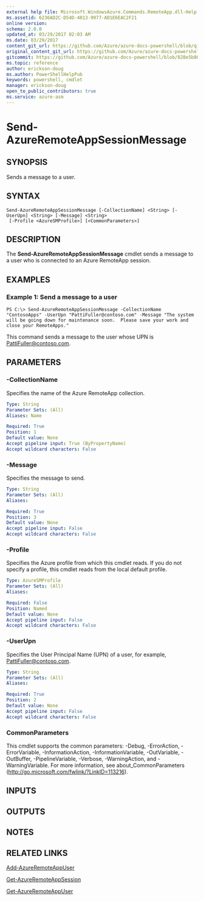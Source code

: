 ```yaml
---
external help file: Microsoft.WindowsAzure.Commands.RemoteApp.dll-Help.xml
ms.assetid: 6236AD2C-D54D-4013-9977-AD1E6EAC2F21
online version:
schema: 2.0.0
updated_at: 03/29/2017 02:03 AM
ms.date: 03/29/2017
content_git_url: https://github.com/Azure/azure-docs-powershell/blob/qinezh-conceptual/azureps-cmdlets-docs/ServiceManagement/Azure/v3.7.0/Send-AzureRemoteAppSessionMessage.md
original_content_git_url: https://github.com/Azure/azure-docs-powershell/blob/qinezh-conceptual/azureps-cmdlets-docs/ServiceManagement/Azure/v3.7.0/Send-AzureRemoteAppSessionMessage.md
gitcommit: https://github.com/Azure/azure-docs-powershell/blob/828e5b8648af6bdf3119ffe0cd409647f00de183
ms.topic: reference
author: erickson-doug
ms.author: PowerShellHelpPub
keywords: powershell, cmdlet
manager: erickson-doug
open_to_public_contributors: true
ms.service: azure-asm
---
```


# Send-AzureRemoteAppSessionMessage

## SYNOPSIS
Sends a message to a user.

## SYNTAX

```
Send-AzureRemoteAppSessionMessage [-CollectionName] <String> [-UserUpn] <String> [-Message] <String>
 [-Profile <AzureSMProfile>] [<CommonParameters>]
```

## DESCRIPTION
The **Send-AzureRemoteAppSessionMessage** cmdlet sends a message to a user who is connected to an Azure RemoteApp session.

## EXAMPLES

### Example 1: Send a message to a user
```
PS C:\> Send-AzureRemoteAppSessionMessage -CollectionName "ContosoApps" -UserUpn "PattiFuller@contoso.com" -Message "The system will be going down for maintenance soon.  Please save your work and close your RemoteApps."
```

This command sends a message to the user whose UPN is PattiFuller@contoso.com.

## PARAMETERS

### -CollectionName
Specifies the name of the Azure RemoteApp collection.

```yaml
Type: String
Parameter Sets: (All)
Aliases: Name

Required: True
Position: 1
Default value: None
Accept pipeline input: True (ByPropertyName)
Accept wildcard characters: False
```

### -Message
Specifies the message to send.

```yaml
Type: String
Parameter Sets: (All)
Aliases: 

Required: True
Position: 3
Default value: None
Accept pipeline input: False
Accept wildcard characters: False
```

### -Profile
Specifies the Azure profile from which this cmdlet reads.
If you do not specify a profile, this cmdlet reads from the local default profile.

```yaml
Type: AzureSMProfile
Parameter Sets: (All)
Aliases: 

Required: False
Position: Named
Default value: None
Accept pipeline input: False
Accept wildcard characters: False
```

### -UserUpn
Specifies the User Principal Name (UPN) of a user, for example, PattiFuller@contoso.com.

```yaml
Type: String
Parameter Sets: (All)
Aliases: 

Required: True
Position: 2
Default value: None
Accept pipeline input: False
Accept wildcard characters: False
```

### CommonParameters
This cmdlet supports the common parameters: -Debug, -ErrorAction, -ErrorVariable, -InformationAction, -InformationVariable, -OutVariable, -OutBuffer, -PipelineVariable, -Verbose, -WarningAction, and -WarningVariable. For more information, see about_CommonParameters (http://go.microsoft.com/fwlink/?LinkID=113216).

## INPUTS

## OUTPUTS

## NOTES

## RELATED LINKS

[Add-AzureRemoteAppUser](./Add-AzureRemoteAppUser.md)

[Get-AzureRemoteAppSession](./Get-AzureRemoteAppSession.md)

[Get-AzureRemoteAppUser](./Get-AzureRemoteAppUser.md)


